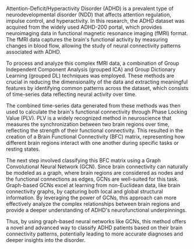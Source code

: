 Attention-Deficit/Hyperactivity Disorder (ADHD) is a prevalent type of neurodevelopmental disorder (NDD) that affects attention regulation, impulse control, and hyperactivity. In this research, the ADHD dataset was acquired from the widely used ADHD-200 portal, which provides neuroimaging data in functional magnetic resonance imaging (fMRI) format. The fMRI data captures the brain's functional activity by measuring changes in blood flow, allowing the study of neural connectivity patterns associated with ADHD.

To process and analyze this complex fMRI data, a combination of Group Independent Component Analysis (grouped ICA) and Group Dictionary Learning (grouped DL) techniques was employed. These methods are crucial in reducing the dimensionality of the data and extracting meaningful features by identifying common patterns across the dataset, which consists of time-series data reflecting neural activity over time.

The combined time-series data generated from these methods was then used to calculate the brain's functional connectivity through Phase Locking Value (PLV). PLV is a widely recognized method in neuroscience that measures the synchronization between two brain regions over time, reflecting the strength of their functional connectivity. This resulted in the creation of a Brain Functional Connectivity (BFC) matrix, representing how different brain regions interact with one another during specific tasks or resting states.

The next step involved classifying this BFC matrix using a Graph Convolutional Neural Network (GCN). Since brain connectivity can naturally be modeled as a graph, where brain regions are considered as nodes and the functional connections as edges, GCNs are well-suited for this task. Graph-based GCNs excel at learning from non-Euclidean data, like brain connectivity graphs, by capturing both local and global structural information. By leveraging the power of GCNs, this approach can more effectively analyze the complex relationships between brain regions and provide a deeper understanding of ADHD's neurofunctional underpinnings.

Thus, by using graph-based neural networks like GCNs, this method offers a novel and advanced way to classify ADHD patients based on their brain connectivity patterns, potentially leading to more accurate diagnoses and deeper insights into the disorder.
